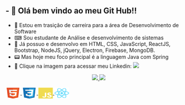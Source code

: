 ## - 👋 Olá bem vindo ao meu Git Hub!!
- 👀 Estou em trasição de carreira para a área de Desenvolvimento de Software
- ⌨ Sou estudante de Análise e desenvolvimento de sistemas
- 🌱 Já possuo e desenvolvo em HTML, CSS, JavaScript, ReactJS, Bootstrap, NodeJS, jQuery, Electron, Firebase, MongoDB.
- 📟 Mas hoje meu foco principal é a linguagem Java com Spring
- 🔗 Clique na imagem para acessar meu Linkedin: <a href="https://www.linkedin.com/in/sandrofernandodossantos" target="_blank"><img heigth = "20" width = "20" src="https://cdn.jsdelivr.net/gh/devicons/devicon/icons/linkedin/linkedin-original.svg" /></a>
        


<div align="center">
  <a href="https://github.com/rafaballerini">
  <img height="150em" src="https://github-readme-stats.vercel.app/api?username=sandrosantos89&show_icons=true&theme=dark&include_all_commits=true&count_private=true"/>
  <img height="150em" src="https://github-readme-stats.vercel.app/api/top-langs/?username=sandrosantos89&layout=compact&langs_count=7&theme=dark"/>
</div>
<div style="display: inline_block"><br>  
  <img align="center" alt="Rafa-HTML" height="30" width="40" src="https://raw.githubusercontent.com/devicons/devicon/master/icons/html5/html5-original.svg">
  <img align="center" alt="Rafa-CSS" height="30" width="40" src="https://raw.githubusercontent.com/devicons/devicon/master/icons/css3/css3-original.svg">
  <img align="center" alt="Rafa-Js" height="30" width="40" src="https://raw.githubusercontent.com/devicons/devicon/master/icons/javascript/javascript-plain.svg">
  <img align="center" alt="Rafa-React" height="30" width="40" src="https://raw.githubusercontent.com/devicons/devicon/master/icons/react/react-original.svg">
  
